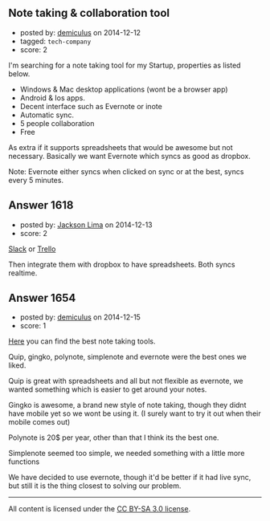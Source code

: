 ## Note taking & collaboration tool

- posted by: [demiculus](https://stackexchange.com/users/5264485/demiculus) on 2014-12-12
- tagged: `tech-company`
- score: 2

<p>I'm searching for a note taking tool for my Startup, properties as listed below.</p>

<ul>
<li>Windows &amp; Mac desktop applications (wont be a browser app)</li>
<li>Android &amp; Ios apps.</li>
<li>Decent interface such as Evernote or inote</li>
<li>Automatic sync.</li>
<li>5 people collaboration</li>
<li>Free</li>
</ul>

<p>As extra if it supports spreadsheets that would be awesome but not necessary. 
Basically we want Evernote which syncs as good as dropbox.</p>

<p>Note: Evernote either syncs when clicked on sync or at the best, syncs every 5 minutes.</p>



## Answer 1618

- posted by: [Jackson Lima](https://stackexchange.com/users/5266430/jackson-lima) on 2014-12-13
- score: 2

<p><a href="http://slack.com" rel="nofollow">Slack</a> or <a href="http://trello.com" rel="nofollow">Trello</a></p>

<p>Then integrate them with dropbox to have spreadsheets.
Both syncs realtime.</p>



## Answer 1654

- posted by: [demiculus](https://stackexchange.com/users/5264485/demiculus) on 2014-12-15
- score: 1

<p><a href="http://www.slant.co/topics/697/~what-are-the-best-cross-platform-note-taking-apps" rel="nofollow">Here</a> you can find the best note taking tools. </p>

<p>Quip, gingko, polynote, simplenote and evernote were the best ones we liked.</p>

<p>Quip is great with spreadsheets and all but not flexible as evernote, we wanted something which is easier to get around your notes.</p>

<p>Gingko is awesome, a brand new style of note taking, though they didnt have mobile yet so we wont be using it. (I surely want to try it out when their mobile comes out)</p>

<p>Polynote is 20$ per year, other than that I think its the best one.</p>

<p>Simplenote seemed too simple, we needed something with a little more functions</p>

<p>We have decided to use evernote, though it'd be better if it had live sync, but still it is the thing closest to solving our problem.</p>




---

All content is licensed under the [CC BY-SA 3.0 license](https://creativecommons.org/licenses/by-sa/3.0/).
